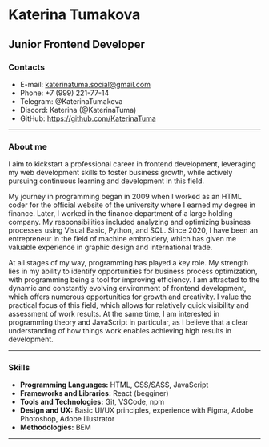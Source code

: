 # Katerina Tumakova

## Junior Frontend Developer

### Contacts

- E-mail: katerinatuma.social@gmail.com
- Phone: +7 (999) 221-77-14
- Telegram: @KaterinaTumakova
- Discord: Katerina (@KaterinaTuma)
- GitHub: https://github.com/KaterinaTuma

---

### About me

I aim to kickstart a professional career in frontend development, leveraging my web development skills to foster business growth, while actively pursuing continuous learning and development in this field.

My journey in programming began in 2009 when I worked as an HTML coder for the official website of the university where I earned my degree in finance. Later, I worked in the finance department of a large holding company. My responsibilities included analyzing and optimizing business processes using Visual Basic, Python, and SQL. Since 2020, I have been an entrepreneur in the field of machine embroidery, which has given me valuable experience in graphic design and international trade.

At all stages of my way, programming has played a key role. My strength lies in my ability to identify opportunities for business process optimization, with programming being a tool for improving efficiency. I am attracted to the dynamic and constantly evolving environment of frontend development, which offers numerous opportunities for growth and creativity. I value the practical focus of this field, which allows for relatively quick visibility and assessment of work results. At the same time, I am interested in programming theory and JavaScript in particular, as I believe that a clear understanding of how things work enables achieving high results in development.

---

### Skills

- **Programming Languages:** HTML, CSS/SASS, JavaScript
- **Frameworks and Libraries:** React (begginer)
- **Tools and Technologies:** Git, VSCode, npm
- **Design and UX:** Basic UI/UX principles, experience with Figma, Adobe Photoshop, Adobe Illustrator
- **Methodologies:** BEM

---
